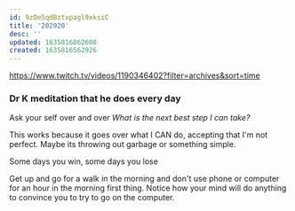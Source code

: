 ```yaml
---
id: 9zOe5qdBztxpagl9xksiC
title: '202920'
desc: ''
updated: 1635816862608
created: 1635816562926
---
```


https://www.twitch.tv/videos/1190346402?filter=archives&sort=time

### Dr K meditation that he does every day

Ask your self over and over _What is the next best step I can take?_

This works because it goes over what I CAN do, accepting that I'm not perfect. Maybe its throwing out garbage or something simple.

Some days you win, some days you lose

Get up and go for a walk in the morning and don't use phone or computer for an hour in the morning first thing. Notice how your mind will do anything to convince you to try to go on the computer.
